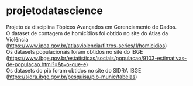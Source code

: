 # projetodatascience

Projeto da disciplina Tópicos Avançados em Gerenciamento de Dados.  
O dataset de contagem de homicídios foi obtido no site do Atlas da Violência  
(https://www.ipea.gov.br/atlasviolencia/filtros-series/1/homicidios)  
Os datasets populacionais foram obtidos no site do IBGE  
(https://www.ibge.gov.br/estatisticas/sociais/populacao/9103-estimativas-de-populacao.html?=&t=o-que-e)  
Os datasets do pib foram obtidos no site do SIDRA IBGE  
(https://sidra.ibge.gov.br/pesquisa/pib-munic/tabelas)
